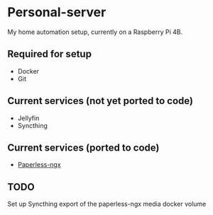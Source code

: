 # Personal-server

My home automation setup, currently on a Raspberry Pi 4B.

## Required for setup

* Docker
* Git

## Current services (not yet ported to code)

* Jellyfin
* Syncthing

## Current services (ported to code)

* [Paperless-ngx](https://github.com/paperless-ngx/paperless-ngx)

## TODO

Set up Syncthing export of the paperless-ngx media docker volume